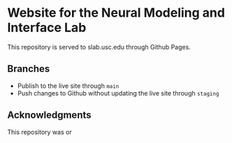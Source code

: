 # Website for the Neural Modeling and Interface Lab
This repository is served to slab.usc.edu through Github Pages.

## Branches
- Publish to the live site through `main` 
- Push changes to Github without updating the live site through `staging`


## Acknowledgments
This repository was or
